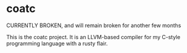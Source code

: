 # coatc
CURRENTLY BROKEN, and will remain broken for another few months

This is the coatc project. It is an LLVM-based compiler for my C-style programming language with a rusty flair.
